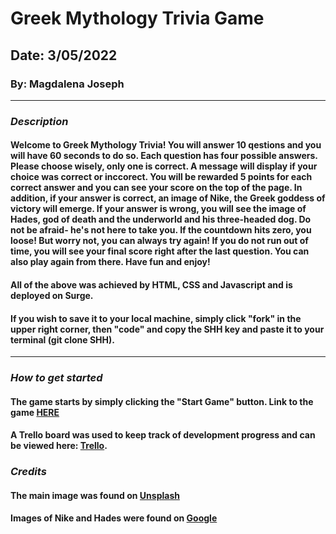 # Greek Mythology Trivia Game

## Date: 3/05/2022

### By: Magdalena Joseph

***

### ***Description***
#### Welcome to Greek Mythology Trivia! You will answer 10 qestions and you will have 60 seconds to do so. Each question has four possible answers. Please choose wisely, only one is correct. A message will display if your choice was correct or inccorect. You will be rewarded 5 points for each correct answer and you can see your score on the top of the page. In addition, if your answer is correct, an image of Nike, the Greek goddess of victory will emerge. If your answer is wrong, you will see the image of Hades, god of death and the underworld and his three-headed dog. Do not be afraid- he's not here to take you. If the countdown hits zero, you loose! But worry not, you can always try again! If you do not run out of time, you will see your final score right after the last question. You can also play again from there. Have fun and enjoy!
#### All of the above was achieved by HTML, CSS and Javascript and is deployed on Surge.
#### If you wish to save it to your local machine, simply click "fork" in the upper right corner, then "code" and copy the SHH key and paste it to your terminal (git clone SHH).
***
### ***How to get started***
#### The game starts by simply clicking the "Start Game" button. Link to the game [HERE](http://roasted-rabbit.surge.sh)

#### A Trello board was used to keep track of development progress and can be viewed here: [Trello](https://trello.com/b/8joagGiJ/trivia-project).

### ***Credits***
#### The main image was found on [Unsplash](https://usnplash.com)
#### Images of Nike and Hades were found on [Google](https://google.com)

